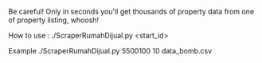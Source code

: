 Be careful! Only in seconds you'll get thousands of property data from one of property listing, whoosh!

How to use :
  ./ScraperRumahDijual.py <start_id> <num of threads> <outputfile>
 
Example
  ./ScraperRumahDijual.py 5500100 10 data_bomb.csv
